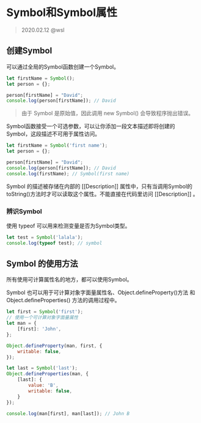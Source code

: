 # Symbol和Symbol属性

> 2020.02.12 @wsl

## 创建Symbol

可以通过全局的Symbol函数创建一个Symbol。

```javascript
let firstName = Symbol();
let person = {};

person[firstName] = "David";
console.log(person[firstName]); // David
```

> 由于 Symbol 是原始值，因此调用 new Symbol() 会导致程序抛出错误。

Symbol函数接受一个可选参数，可以让你添加一段文本描述即将创建的Symbol，这段描述不可用于属性访问。

```javascript
let firstName = Symbol('first name');
let person = {};

person[firstName] = "David";
console.log(person[firstName]); // David
console.log(firstName); // Symbol(first name)
```

Symbol 的描述被存储在内部的 [[Description]] 属性中，只有当调用Symbol的toString()方法时才可以读取这个属性。不能直接在代码里访问 [[Description]] 。

### 辨识Symbol

使用 typeof 可以用来检测变量是否为Symbol类型。

```javascript
let test = Symbol('lalala');
console.log(typeof test); // symbol
```

## Symbol 的使用方法

所有使用可计算属性名的地方，都可以使用Symbol。

Symbol 也可以用于可计算对象字面量属性名、Object.defineProperty()方法 和Object.defineProperties() 方法的调用过程中。

```javascript
let first = Symbol('first');
// 使用一个可计算对象字面量属性
let man = {
    [first]: 'John',
};

Object.defineProperty(man, first, {
    writable: false,
});

let last = Symbol('last');
Object.defineProperties(man, {
    [last]: {
        value: 'B',
        writable: false,
    }
});

console.log(man[first], man[last]); // John B
```













